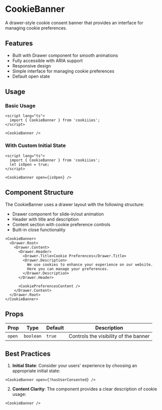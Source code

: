 # CookieBanner

A drawer-style cookie consent banner that provides an interface for managing cookie preferences.

## Features

- Built with Drawer component for smooth animations
- Fully accessible with ARIA support
- Responsive design
- Simple interface for managing cookie preferences
- Default open state

## Usage

### Basic Usage

```svelte
<script lang="ts">
  import { CookieBanner } from 'cookiiies';
</script>

<CookieBanner />
```

### With Custom Initial State

```svelte
<script lang="ts">
  import { CookieBanner } from 'cookiiies';
  let isOpen = true;
</script>

<CookieBanner open={isOpen} />
```

## Component Structure

The CookieBanner uses a drawer layout with the following structure:
- Drawer component for slide-in/out animation
- Header with title and description
- Content section with cookie preference controls
- Built-in close functionality

```svelte
<CookieBanner>
  <Drawer.Root>
    <Drawer.Content>
      <Drawer.Header>
        <Drawer.Title>Cookie Preferences</Drawer.Title>
        <Drawer.Description>
          We use cookies to enhance your experience on our website.
          Here you can manage your preferences.
        </Drawer.Description>
      </Drawer.Header>
      
      <CookiePreferencesContent />
    </Drawer.Content>
  </Drawer.Root>
</CookieBanner>
```

## Props

| Prop | Type | Default | Description |
|------|------|---------|-------------|
| `open` | `boolean` | `true` | Controls the visibility of the banner |

## Best Practices

1. **Initial State**: Consider your users' experience by choosing an appropriate initial state:
```svelte
<CookieBanner open={!hasUserConsented} />
```

2. **Content Clarity**: The component provides a clear description of cookie usage:
```svelte
<CookieBanner />
```
